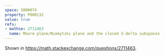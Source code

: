 ```yaml
---
space: S000074
property: P000132
value: true
refs:
- mathse: 2711463
  name: Moore plane/Niemytzki plane and the closed G-delta subspaces
---
```


Shown in <https://math.stackexchange.com/questions/2711463>.
